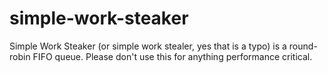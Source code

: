 # simple-work-steaker

Simple Work Steaker (or simple work stealer, yes that is a typo) is a round-robin FIFO queue.
Please don't use this for anything performance critical.
